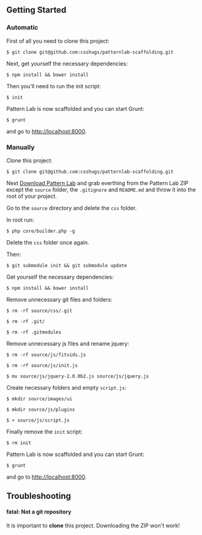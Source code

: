 ## Getting Started

### Automatic

First of all you need to clone this project:
```
$ git clone git@github.com:csshugs/patternlab-scaffolding.git
```

Next, get yourself the necessary dependencies:
```
$ npm install && bower install
```

Then you'll need to run the init script:
```
$ init
```

Pattern Lab is now scaffolded and you can start Grunt:
```
$ grunt
```

and go to [http://localhost:8000](http://localhost:8000).



### Manually

Clone this project:
```
$ git clone git@github.com:csshugs/patternlab-scaffolding.git
```

Next [Download Pattern Lab](https://github.com/pattern-lab/patternlab-php/archive/master.zip) and grab everthing from the Pattern Lab ZIP except the `source` folder, the `.gitignore` and `README.md` and throw it into the root of your project.

Go to the `source` directory and delete the `css` folder.

In root run: 
```
$ php core/builder.php -g
```

Delete the `css` folder once again.

Then:
``` 
$ git submodule init && git submodule update
```

Get yourself the necessary dependencies:
```
$ npm install && bower install
```

Remove unnecessary git files and folders:
```
$ rm -rf source/css/.git

$ rm -rf .git/

$ rm -rf .gitmodules
```

Remove unnecessary js files and rename jquery:
```
$ rm -rf source/js/fitvids.js

$ rm -rf source/js/init.js

$ mv source/js/jquery-2.0.0b2.js source/js/jquery.js
```

Create necessary folders and empty `script.js`:
```
$ mkdir source/images/ui

$ mkdir source/js/plugins

$ > source/js/script.js
```

Finally remove the `init` script:
```
$ rm init
```

Pattern Lab is now scaffolded and you can start Grunt:
```
$ grunt
```

and go to [http://localhost:8000](http://localhost:8000).



## Troubleshooting

#### fatal: Not a git repository

It is important to **clone** this project. Downloading the ZIP won't work!
